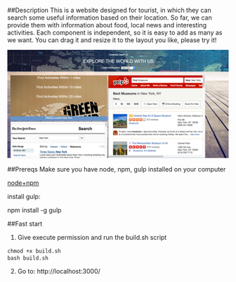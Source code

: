 ##Description
This is a website designed for tourist, in which they can search some useful information based on their location. So far, we can provide them with information about food, local news and interesting activities. Each component is independent, so it is easy to add as many as we want. You can drag it and resize it to the layout you like, please try it!

![demo](https://github.com/liangyue268/CodeGS-2016/raw/master/demo.jpg)


##Prereqs
Make sure you have node, npm, gulp installed on your computer

[node+npm](https://nodejs.org/en/)


install gulp:

npm install -g gulp

##Fast start
1. Give execute permission and run the build.sh script
```
chmod +x build.sh
bash build.sh
```
2. Go to: http://localhost:3000/

